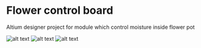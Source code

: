# Flower control board

Altium designer project for module which control moisture inside flower pot

![alt text](?raw=true)
![alt text](?raw=true)
![alt text](?raw=true)
